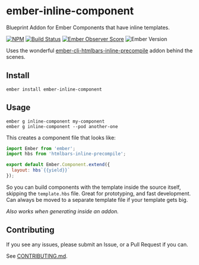 # ember-inline-component

Blueprint Addon for Ember Components that have inline templates.

[![NPM][npm-badge-img]][npm-badge-link]
[![Build Status][travis-badge]][travis-badge-url]
[![Ember Observer Score][ember-observer-badge]][ember-observer-url]
![Ember Version][ember-version]

Uses the wonderful [ember-cli-htmlbars-inline-precompile] addon behind the scenes.

## Install

```shell
ember install ember-inline-component
```

## Usage

```shell
ember g inline-component my-component
ember g inline-component --pod another-one
```

This creates a component file that looks like:

```js
import Ember from 'ember';
import hbs from 'htmlbars-inline-precompile';

export default Ember.Component.extend({
  layout: hbs`{{yield}}`
});
```

So you can build components with the template inside the source itself, skipping the `template.hbs` file.
Great for prototyping, and fast development. Can always be moved to a separate template file if your template gets big.

*Also works when generating inside an addon.*

## Contributing

If you see any issues, please submit an Issue, or a Pull Request if you can.

See [CONTRIBUTING.md].


[ember-cli-htmlbars-inline-precompile]: https://github.com/pangratz/ember-cli-htmlbars-inline-precompile
[CONTRIBUTING.md]: CONTRIBUTING.md
[npm-badge-img]: https://badge.fury.io/js/ember-inline-component.svg
[npm-badge-link]: http://badge.fury.io/js/ember-inline-component
[travis-badge]: https://travis-ci.org/knownasilya/ember-inline-component.svg
[travis-badge-url]: https://travis-ci.org/knownasilya/ember-inline-component
[ember-observer-badge]: http://emberobserver.com/badges/ember-inline-component.svg
[ember-observer-url]: http://emberobserver.com/addons/ember-inline-component
[ember-version]: https://embadge.io/v1/badge.svg?start=1.13.0
